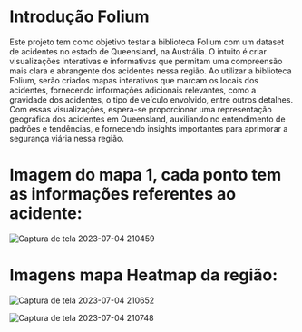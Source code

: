 # Introdução Folium

Este projeto tem como objetivo testar a biblioteca Folium com um dataset de acidentes no estado de Queensland, na Austrália. O intuito é criar visualizações interativas e informativas que permitam uma compreensão mais clara e abrangente dos acidentes nessa região. Ao utilizar a biblioteca Folium, serão criados mapas interativos que marcam os locais dos acidentes, fornecendo informações adicionais relevantes, como a gravidade dos acidentes, o tipo de veículo envolvido, entre outros detalhes. Com essas visualizações, espera-se proporcionar uma representação geográfica dos acidentes em Queensland, auxiliando no entendimento de padrões e tendências, e fornecendo insights importantes para aprimorar a segurança viária nessa região.

# Imagem do mapa 1, cada ponto tem as informações referentes ao acidente: 

![Captura de tela 2023-07-04 210459](https://github.com/ehctds/Intro_Folium/assets/100098820/7715b15d-2dda-41cc-8524-33a7da47469d)

# Imagens mapa Heatmap da região: 

![Captura de tela 2023-07-04 210652](https://github.com/ehctds/Intro_Folium/assets/100098820/d29b3ea1-f44e-419a-b896-17274763e5d1)

![Captura de tela 2023-07-04 210748](https://github.com/ehctds/Intro_Folium/assets/100098820/be516d80-8773-425f-afb6-e8980994287e)
